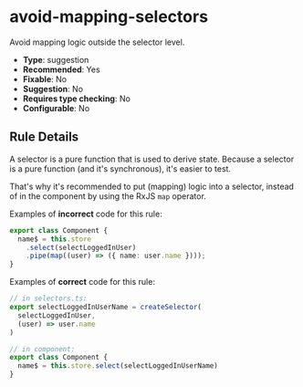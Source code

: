 # avoid-mapping-selectors

Avoid mapping logic outside the selector level.

- **Type**: suggestion
- **Recommended**: Yes
- **Fixable**: No
- **Suggestion**: No
- **Requires type checking**: No
- **Configurable**: No

<!-- Everything above this generated, do not edit -->
<!-- MANUAL-DOC:START -->

## Rule Details

A selector is a pure function that is used to derive state.
Because a selector is a pure function (and it's synchronous), it's easier to test.

That's why it's recommended to put (mapping) logic into a selector, instead of in the component by using the RxJS `map` operator.

Examples of **incorrect** code for this rule:

```ts
export class Component {
  name$ = this.store
    .select(selectLoggedInUser)
    .pipe(map((user) => ({ name: user.name })));
}
```

Examples of **correct** code for this rule:

```ts
// in selectors.ts:
export selectLoggedInUserName = createSelector(
  selectLoggedInUser,
  (user) => user.name
)

// in component:
export class Component {
  name$ = this.store.select(selectLoggedInUserName)
}
```
